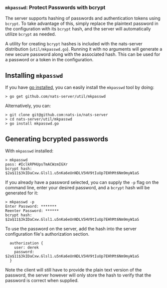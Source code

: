 ### `mkpasswd`:  Protect Passwords with bcrypt

The server supports hashing of passwords and authentication tokens using `bcrypt`. To take advantage of this, simply replace the plaintext password in the configuration with its `bcrypt` hash, and the server will automatically utilize `bcrypt` as needed.

A utility for creating `bcrypt` hashes is included with the nats-server distribution (`util/mkpasswd.go`). Running it with no arguments will generate a new secure password along with the associated hash. This can be used for a password or a token in the configuration.

## Installing `mkpasswd`

If you have [go installed](https://golang.org/doc/install), you can easily install the `mkpasswd` tool by doing:

```
> go get github.com/nats-server/util/mkpasswd
```

Alternatively, you can: 

```
> git clone git@github.com:nats-io/nats-server
> cd nats-server/util/mkpasswd
> go install mkpasswd.go
```

## Generating bcrypted passwords
With `mkpasswd` installed:
```
> mkpasswd
pass: #IclkRPHUpsTmACWzmIGXr
bcrypt hash: $2a$11$3kIDaCxw.Glsl1.u5nKa6eUnNDLV5HV9tIuUp7EHhMt6Nm9myW1aS
```

If you already have a password selected, you can supply the `-p` flag on the command line, enter your desired password, and a `bcrypt` hash will be generated for it:

```
> mkpasswd -p
Enter Password: *******
Reenter Password: ******
bcrypt hash: $2a$11$3kIDaCxw.Glsl1.u5nKa6eUnNDLV5HV9tIuUp7EHhMt6Nm9myW1aS
```

To use the password on the server, add the hash into the server configuration file's authorization section.

```
  authorization {
    user: derek
    password: $2a$11$3kIDaCxw.Glsl1.u5nKa6eUnNDLV5HV9tIuUp7EHhMt6Nm9myW1aS
  }
```

Note the client will still have to provide the plain text version of the password, the server however will only store the hash to verify that the password is correct when supplied.

